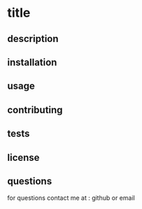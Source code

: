 # title



## description

## installation

## usage

## contributing 

## tests 

## license 

## questions

for questions contact me at : github or email 

